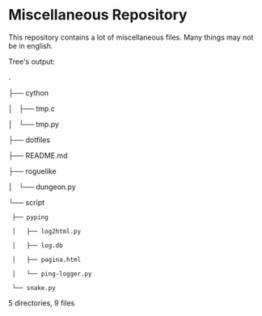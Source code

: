 Miscellaneous Repository
====

This repository contains a lot of miscellaneous files.
Many things may not be in english.

Tree's output:

 .

 ├── cython

 │   ├── tmp.c

 │   └── tmp.py

 ├── dotfiles

 ├── README.md

 ├── roguelike

 │   └── dungeon.py

 └── script

     ├── pyping

     │   ├── log2html.py

     │   ├── log.db

     │   ├── pagina.html

     │   └── ping-logger.py

     └── snake.py

  
 5 directories, 9 files
